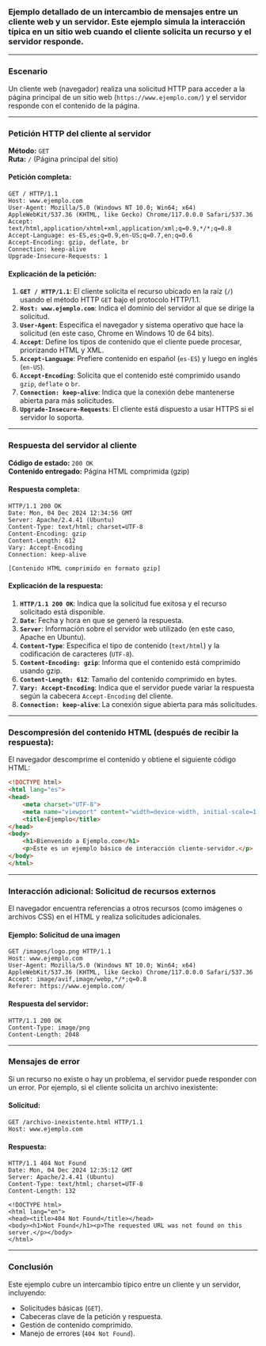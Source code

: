 ### Ejemplo detallado de un intercambio de mensajes entre un cliente web y un servidor. Este ejemplo simula la interacción típica en un sitio web cuando el cliente solicita un recurso y el servidor responde.

---

### **Escenario**
Un cliente web (navegador) realiza una solicitud HTTP para acceder a la página principal de un sitio web (`https://www.ejemplo.com/`) y el servidor responde con el contenido de la página.

---

### **Petición HTTP del cliente al servidor**

**Método:** `GET`  
**Ruta:** `/` (Página principal del sitio)

#### Petición completa:
```
GET / HTTP/1.1
Host: www.ejemplo.com
User-Agent: Mozilla/5.0 (Windows NT 10.0; Win64; x64) AppleWebKit/537.36 (KHTML, like Gecko) Chrome/117.0.0.0 Safari/537.36
Accept: text/html,application/xhtml+xml,application/xml;q=0.9,*/*;q=0.8
Accept-Language: es-ES,es;q=0.9,en-US;q=0.7,en;q=0.6
Accept-Encoding: gzip, deflate, br
Connection: keep-alive
Upgrade-Insecure-Requests: 1
```

#### **Explicación de la petición:**
1. **`GET / HTTP/1.1`**: El cliente solicita el recurso ubicado en la raíz (`/`) usando el método HTTP `GET` bajo el protocolo HTTP/1.1.
2. **`Host: www.ejemplo.com`**: Indica el dominio del servidor al que se dirige la solicitud.
3. **`User-Agent`**: Especifica el navegador y sistema operativo que hace la solicitud (en este caso, Chrome en Windows 10 de 64 bits).
4. **`Accept`**: Define los tipos de contenido que el cliente puede procesar, priorizando HTML y XML.
5. **`Accept-Language`**: Prefiere contenido en español (`es-ES`) y luego en inglés (`en-US`).
6. **`Accept-Encoding`**: Solicita que el contenido esté comprimido usando `gzip`, `deflate` o `br`.
7. **`Connection: keep-alive`**: Indica que la conexión debe mantenerse abierta para más solicitudes.
8. **`Upgrade-Insecure-Requests`**: El cliente está dispuesto a usar HTTPS si el servidor lo soporta.

---

### **Respuesta del servidor al cliente**

**Código de estado:** `200 OK`  
**Contenido entregado:** Página HTML comprimida (gzip)

#### Respuesta completa:
```
HTTP/1.1 200 OK
Date: Mon, 04 Dec 2024 12:34:56 GMT
Server: Apache/2.4.41 (Ubuntu)
Content-Type: text/html; charset=UTF-8
Content-Encoding: gzip
Content-Length: 612
Vary: Accept-Encoding
Connection: keep-alive

[Contenido HTML comprimido en formato gzip]
```

#### **Explicación de la respuesta:**
1. **`HTTP/1.1 200 OK`**: Indica que la solicitud fue exitosa y el recurso solicitado está disponible.
2. **`Date`**: Fecha y hora en que se generó la respuesta.
3. **`Server`**: Información sobre el servidor web utilizado (en este caso, Apache en Ubuntu).
4. **`Content-Type`**: Especifica el tipo de contenido (`text/html`) y la codificación de caracteres (`UTF-8`).
5. **`Content-Encoding: gzip`**: Informa que el contenido está comprimido usando gzip.
6. **`Content-Length: 612`**: Tamaño del contenido comprimido en bytes.
7. **`Vary: Accept-Encoding`**: Indica que el servidor puede variar la respuesta según la cabecera `Accept-Encoding` del cliente.
8. **`Connection: keep-alive`**: La conexión sigue abierta para más solicitudes.

---

### **Descompresión del contenido HTML (después de recibir la respuesta):**
El navegador descomprime el contenido y obtiene el siguiente código HTML:

```html
<!DOCTYPE html>
<html lang="es">
<head>
    <meta charset="UTF-8">
    <meta name="viewport" content="width=device-width, initial-scale=1.0">
    <title>Ejemplo</title>
</head>
<body>
    <h1>Bienvenido a Ejemplo.com</h1>
    <p>Este es un ejemplo básico de interacción cliente-servidor.</p>
</body>
</html>
```

---

### **Interacción adicional: Solicitud de recursos externos**

El navegador encuentra referencias a otros recursos (como imágenes o archivos CSS) en el HTML y realiza solicitudes adicionales.

#### Ejemplo: Solicitud de una imagen
```
GET /images/logo.png HTTP/1.1
Host: www.ejemplo.com
User-Agent: Mozilla/5.0 (Windows NT 10.0; Win64; x64) AppleWebKit/537.36 (KHTML, like Gecko) Chrome/117.0.0.0 Safari/537.36
Accept: image/avif,image/webp,*/*;q=0.8
Referer: https://www.ejemplo.com/
```

#### Respuesta del servidor:
```
HTTP/1.1 200 OK
Content-Type: image/png
Content-Length: 2048
```

---

### **Mensajes de error**
Si un recurso no existe o hay un problema, el servidor puede responder con un error. Por ejemplo, si el cliente solicita un archivo inexistente:

#### Solicitud:
```
GET /archivo-inexistente.html HTTP/1.1
Host: www.ejemplo.com
```

#### Respuesta:
```
HTTP/1.1 404 Not Found
Date: Mon, 04 Dec 2024 12:35:12 GMT
Server: Apache/2.4.41 (Ubuntu)
Content-Type: text/html; charset=UTF-8
Content-Length: 132

<!DOCTYPE html>
<html lang="en">
<head><title>404 Not Found</title></head>
<body><h1>Not Found</h1><p>The requested URL was not found on this server.</p></body>
</html>
```

---

### **Conclusión**
Este ejemplo cubre un intercambio típico entre un cliente y un servidor, incluyendo:
- Solicitudes básicas (`GET`).
- Cabeceras clave de la petición y respuesta.
- Gestión de contenido comprimido.
- Manejo de errores (`404 Not Found`).
